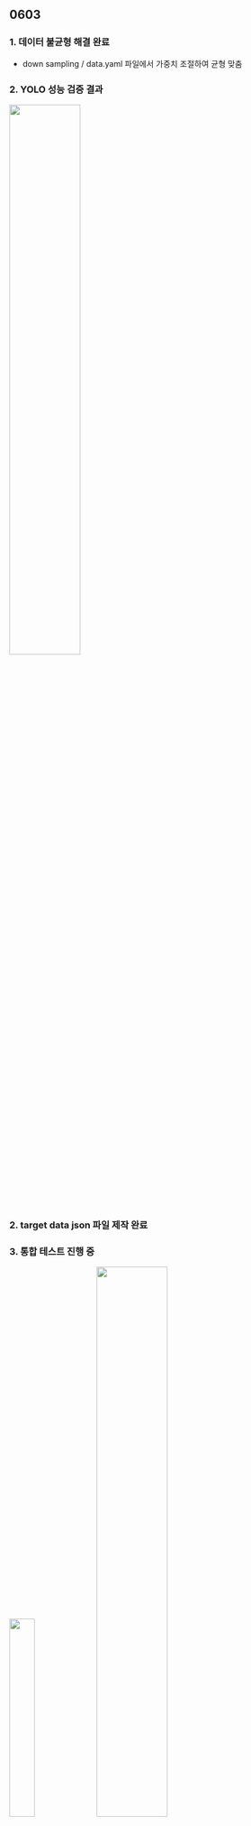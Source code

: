 ## 0603

### 1. 데이터 불균형 해결 완료
- down sampling / data.yaml 파일에서 가중치 조절하여 균형 맞춤

### 2. YOLO 성능 검증 결과
<img src ="https://github.com/user-attachments/assets/2e05441b-8798-41e0-bf7c-e417874d3058" width="50%" >


  
### 2. target data json 파일 제작 완료


### 3. 통합 테스트 진행 중
<img src ="https://github.com/user-attachments/assets/fbb0ff01-ecd7-4680-8d0c-3af6249bd861" width="30%" >
<img src ="https://github.com/user-attachments/assets/f10c6f48-8dd0-4f09-a6dd-52bc7b78d065" width="50%" >



### 4. 해야할 거
- (react + yolo) + lava 결합

  
